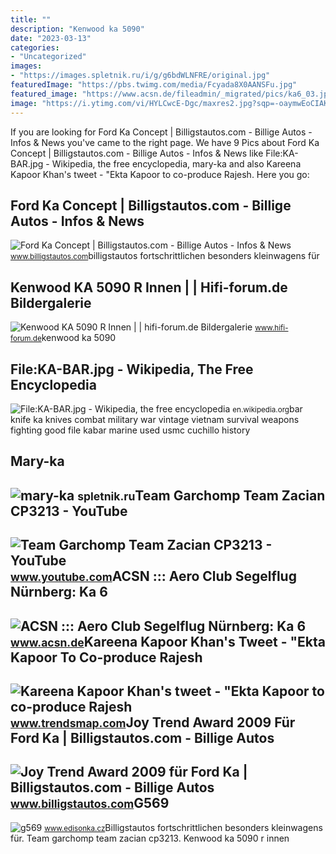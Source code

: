 ```yaml
---
title: ""
description: "Kenwood ka 5090"
date: "2023-03-13"
categories:
- "Uncategorized"
images:
- "https://images.spletnik.ru/i/g/g6bdWLNFRE/original.jpg"
featuredImage: "https://pbs.twimg.com/media/Fcyada8X0AANSFu.jpg"
featured_image: "https://www.acsn.de/fileadmin/_migrated/pics/ka6_03.jpg"
image: "https://i.ytimg.com/vi/HYLCwcE-Dgc/maxres2.jpg?sqp=-oaymwEoCIAKENAF8quKqQMcGADwAQH4AYwCgALgA4oCDAgAEAEYRSBHKGUwDw==&amp;rs=AOn4CLC_ulBvmvqa2cf2uT56Qfk3FCYaDA"
---
```


If you are looking for Ford Ka Concept | Billigstautos.com - Billige Autos - Infos &amp; News you've came to the right page. We have 9 Pics about Ford Ka Concept | Billigstautos.com - Billige Autos - Infos &amp; News like File:KA-BAR.jpg - Wikipedia, the free encyclopedia, mary-ka and also Kareena Kapoor Khan's tweet - "Ekta Kapoor to co-produce Rajesh. Here you go:

Ford Ka Concept | Billigstautos.com - Billige Autos - Infos &amp; News
----------------------------------------------------------------------

 ![Ford Ka Concept | Billigstautos.com - Billige Autos - Infos & News](http://www.billigstautos.com/wp-content/uploads/2013/12/Ford-Ka-Concept.jpg) <small>www.billigstautos.com</small>billigstautos fortschrittlichen besonders kleinwagens für

Kenwood KA 5090 R Innen | | Hifi-forum.de Bildergalerie
-------------------------------------------------------

 ![Kenwood KA 5090 R Innen | | hifi-forum.de Bildergalerie](http://bilder.hifi-forum.de/max/227785/kenwood-ka-5090-r-innen_541751.jpg) <small>www.hifi-forum.de</small>kenwood ka 5090

File:KA-BAR.jpg - Wikipedia, The Free Encyclopedia
--------------------------------------------------

 ![File:KA-BAR.jpg - Wikipedia, the free encyclopedia](http://upload.wikimedia.org/wikipedia/commons/9/9c/KA-BAR.jpg) <small>en.wikipedia.org</small>bar knife ka knives combat military war vintage vietnam survival weapons fighting good file kabar marine used usmc cuchillo history

Mary-ka
-------

 ![mary-ka](https://images.spletnik.ru/i/g/g6bdWLNFRE/original.jpg) <small>spletnik.ru</small>Team Garchomp Team Zacian CP3213 - YouTube
------------------------------------------

 ![Team Garchomp Team Zacian CP3213 - YouTube](https://i.ytimg.com/vi/HYLCwcE-Dgc/maxres2.jpg?sqp=-oaymwEoCIAKENAF8quKqQMcGADwAQH4AYwCgALgA4oCDAgAEAEYRSBHKGUwDw==&rs=AOn4CLC_ulBvmvqa2cf2uT56Qfk3FCYaDA) <small>www.youtube.com</small>ACSN ::: Aero Club Segelflug Nürnberg: Ka 6
-------------------------------------------

 ![ACSN ::: Aero Club Segelflug Nürnberg: Ka 6](https://www.acsn.de/fileadmin/_migrated/pics/ka6_03.jpg) <small>www.acsn.de</small>Kareena Kapoor Khan's Tweet - "Ekta Kapoor To Co-produce Rajesh
---------------------------------------------------------------

 ![Kareena Kapoor Khan's tweet - "Ekta Kapoor to co-produce Rajesh](https://pbs.twimg.com/media/Fcyada8X0AANSFu.jpg) <small>www.trendsmap.com</small>Joy Trend Award 2009 Für Ford Ka | Billigstautos.com - Billige Autos
--------------------------------------------------------------------

 ![Joy Trend Award 2009 für Ford Ka | Billigstautos.com - Billige Autos](http://www.billigstautos.com/wp-content/uploads/2009/07/ford-ka.jpg) <small>www.billigstautos.com</small>G569
----

 ![g569](https://www.edisonka.cz/wp-content/uploads/2022/05/g569-1024x768.jpg) <small>www.edisonka.cz</small>Billigstautos fortschrittlichen besonders kleinwagens für. Team garchomp team zacian cp3213. Kenwood ka 5090 r innen
